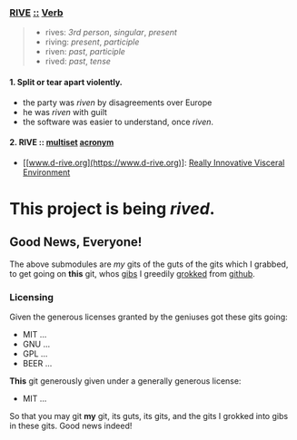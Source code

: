 ### [RIVE][] [::][] [Verb][]

>   + rives: _3rd person_, _singular_, _present_
>   + riving: _present_, _participle_
>   + riven: _past_, _participle_
>   + rived: _past_, _tense_

#### 1. Split or tear apart violently.

* the party was _riven_ by disagreements over Europe
* he was _riven_ with guilt
* the software was easier to understand, once _riven_.

#### 2. RIVE :: [multiset](http://en.wikipedia.org/wiki/Multiset) [acronym](http://www.google.com/dictionary?langpair=en|en&q=acronym&hl=en&aq=f)

* [[www.d-rive.org](https://www.d-rive.org)]: [Really Innovative Visceral Environment](https://www.d-rive.org)


This project is being _rived_.
==============================

## Good News, Everyone!

The above submodules are _my_ gits of the guts of the gits which I grabbed,
to get going on **this** git, whos [gibs](http://en.wikipedia.org/wiki/Gib_\(video_gaming\)) I greedily [grokked](http://en.wikipedia.org/wiki/Grok) from [github](https://www.github.com).

### Licensing

Given the generous licenses granted by the geniuses got these gits going:

+ MIT ...
+ GNU ...
+ GPL ...
+ BEER ...

**This** git generously given under a generally generous license:

+ MIT ...

So that you may git **my** git, its guts, its gits, and the gits I grokked into gibs in these gits. Good news indeed!



[RIVE]:     http://www.d-rive.org/rive (RIVE)
[::]:       http://www.haskell.org/tutorial/goodies.html ":: denotes 'is of type'"
[Verb]:     http://en.wikipedia.org/wiki/Verb (verb)
[rive]:     http://www.google.com/dictionary?langpair=en|en&q=rive&hl=en&aq=f (rive)
[multiset]: http://en.wikipedia.org/wiki/Multiset (multiset)
[acronym]:  http://www.google.com/dictionary?langpair=en|en&q=acronym&hl=en&aq=f (acronym)

[d-rive]: https://www.d-rive.org/ (d-rive)
[GitHub]: http://www.github.com/ (github)
